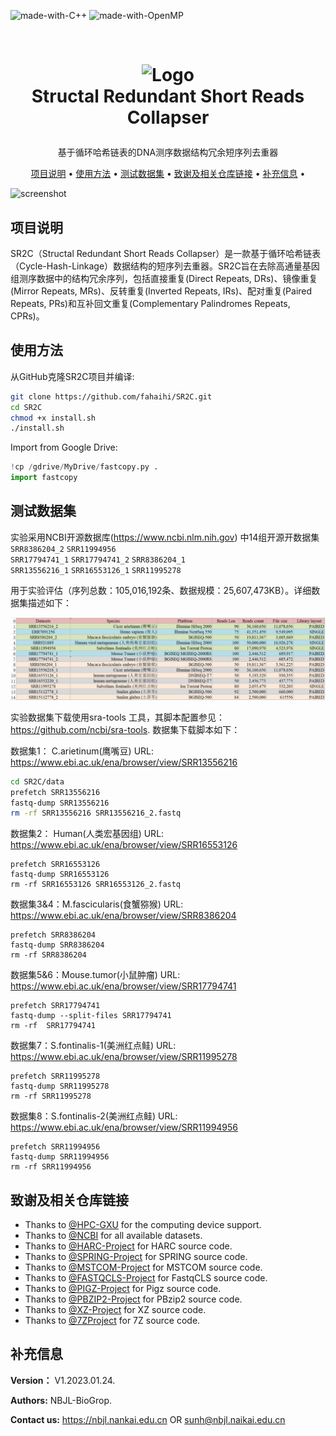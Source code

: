 ![made-with-C++](https://img.shields.io/badge/Made%20with-C++11-brightgreen)
![made-with-OpenMP](https://img.shields.io/badge/Made%20with-OpenMP-blue)


<!-- LOGO -->
<br />
<h1>
<p align="center">
  <img src="https://github.com/fahaihi/SR2C/blob/master/SR2C_LOGO.png" alt="Logo" width="653" height="163">
  <br>Structal Redundant Short Reads Collapser
</h1>
  <p align="center">
    基于循环哈希链表的DNA测序数据结构冗余短序列去重器
    <br />
    </p>
</p>
<p align="center">
  <a href="#项目说明">项目说明</a> •
  <a href="#使用方法">使用方法</a> •
  <a href="#测试数据集">测试数据集</a> •
  <a href="#致谢及相关仓库链接">致谢及相关仓库链接</a> •
  <a href="#补充信息">补充信息</a> •
</p>  

<p align="center">
  
![screenshot](img/clip.gif)
</p>                                                                                                                             
                                                                                                                                                      
## 项目说明
SR2C（Structal Redundant Short Reads Collapser）是一款基于循环哈希链表（Cycle-Hash-Linkage）数据结构的短序列去重器。SR2C旨在去除高通量基因组测序数据中的结构冗余序列，包括直接重复(Direct Repeats, DRs)、镜像重复(Mirror Repeats, MRs)、反转重复(Inverted Repeats, IRs)、配对重复(Paired Repeats, PRs)和互补回文重复(Complementary Palindromes Repeats, CPRs)。

## 使用方法

从GitHub克隆SR2C项目并编译:
```sh
git clone https://github.com/fahaihi/SR2C.git
cd SR2C
chmod +x install.sh
./install.sh
```

Import from Google Drive:
```py
!cp /gdrive/MyDrive/fastcopy.py .
import fastcopy
```


## 测试数据集

实验采用NCBI开源数据库(https://www.ncbi.nlm.nih.gov) 中14组开源开数据集
`SRR8386204_2`
`SRR11994956`	
`SRR17794741_1`	
`SRR17794741_2`	
`SRR8386204_1`	
`SRR13556216_1`	
`SRR16553126_1`	
`SRR11995278`	
	
用于实验评估（序列总数：105,016,192条、数据规模：25,607,473KB）。详细数据集描述如下：

![Table1](https://github.com/fahaihi/SR2C/blob/master/datasets.png "datasets")

实验数据集下载使用sra-tools 工具，其脚本配置参见：https://github.com/ncbi/sra-tools. 数据集下载脚本如下：

数据集1： C.arietinum(鹰嘴豆) URL: https://www.ebi.ac.uk/ena/browser/view/SRR13556216
```sh
cd SR2C/data
prefetch SRR13556216
fastq-dump SRR13556216
rm -rf SRR13556216 SRR13556216_2.fastq
```

数据集2： Human(人类宏基因组) URL: https://www.ebi.ac.uk/ena/browser/view/SRR16553126
```
prefetch SRR16553126
fastq-dump SRR16553126 
rm -rf SRR16553126 SRR16553126_2.fastq

```

数据集3&4：M.fascicularis(食蟹猕猴) URL: https://www.ebi.ac.uk/ena/browser/view/SRR8386204
```
prefetch SRR8386204
fastq-dump SRR8386204
rm -rf SRR8386204
```

数据集5&6：Mouse.tumor(小鼠肿瘤) URL: https://www.ebi.ac.uk/ena/browser/view/SRR17794741
```
prefetch SRR17794741
fastq-dump --split-files SRR17794741
rm -rf  SRR17794741 
```

数据集7：S.fontinalis-1(美洲红点鲑) URL: https://www.ebi.ac.uk/ena/browser/view/SRR11995278
```
prefetch SRR11995278
fastq-dump SRR11995278
rm -rf SRR11995278
```

数据集8：S.fontinalis-2(美洲红点鲑) URL: https://www.ebi.ac.uk/ena/browser/view/SRR11994956
```
prefetch SRR11994956
fastq-dump SRR11994956
rm -rf SRR11994956
```
## 致谢及相关仓库链接
- Thanks to [@HPC-GXU](https://hpc.gxu.edu.cn) for the computing device support.   
- Thanks to [@NCBI](https://www.freelancer.com/u/Ostokhoon) for all available datasets.
- Thanks to [@HARC-Project](https://github.com/shubhamchandak94/HARC) for HARC source code.
- Thanks to [@SPRING-Project](https://github.com/shubhamchandak94/Spring) for SPRING source code.
- Thanks to [@MSTCOM-Project](https://github.com/yuansliu/mstcom) for MSTCOM source code.
- Thanks to [@FASTQCLS-Project](https://github.com/Krlucete/FastqCLS) for FastqCLS source code.
- Thanks to [@PIGZ-Project](https://github.com/madler/pigz) for Pigz source code.
- Thanks to [@PBZIP2-Project](https://github.com/cosnicolaou/pbzip2) for PBzip2 source code.
- Thanks to [@XZ-Project](https://tukaani.org/xz) for XZ source code.
- Thanks to [@7ZProject](https://www.7-zip.org/sdk.html) for 7Z source code.

## 补充信息
**Version：**    V1.2023.01.24.

**Authors:**     NBJL-BioGrop.

**Contact us:**  https://nbjl.nankai.edu.cn OR sunh@nbjl.naikai.edu.cn
